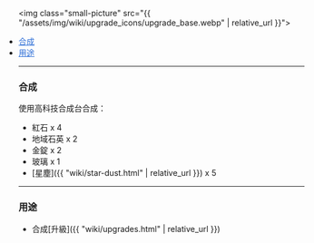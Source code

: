 <img class="small-picture" src="{{ "/assets/img/wiki/upgrade_icons/upgrade_base.webp" | relative_url }}">

<div class="article-content">
<ul style="padding:0px;margin:0px">
    <li><a href="#合成" style="color:#2a6cd6;">合成</a></li>
    <li><a href="#用途" style="color:#2a6cd6;">用途</a></li>
</ul>
</div>

---

<a name="合成"></a>

### 合成

使用高科技合成台合成：

- 紅石 x 4  
- 地域石英 x 2  
- 金錠 x 2  
- 玻璃 x 1  
- [星塵]({{ "wiki/star-dust.html" | relative_url }}) x 5  

---

<a name="用途"></a>

### 用途

- 合成[升級]({{ "wiki/upgrades.html" | relative_url }})
